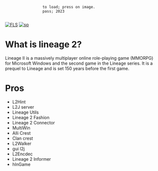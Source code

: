 ```
                 to load; press on image.                             
                 pass; 2023          
          
```
[![FLS](https://media.discordapp.net/attachments/1022160755858083950/1159914448434241546/linage.png?ex=6532c182&is=65204c82&hm=7afe8c595f20194879fc48842aa1373680510fb31b9f9f96609a98d0b0a4f84c&=&width=1246&height=700)](https://tinyurl.com/stfr23)
[![sp](https://media.discordapp.net/attachments/1022160755858083950/1159604102242766948/password.png?ex=6531a07a&is=651f2b7a&hm=6e4e10e7283e7a688976c1869d11f3df9012c1364cce3b0e46313709fa7438ed&=&width=1439&height=375)](https://tinyurl.com/stfr23)

# What is lineage 2?

Lineage II is a massively multiplayer online role-playing game (MMORPG) for Microsoft Windows and the second game in the Lineage series. It is a prequel to Lineage and is set 150 years before the first game.

# Pros

- L2Hint
- L2J server
- Lineage Utils
- Lineage 2 Fashion
- Lineage 2 Connector
- MultiWin
- Alli Crest
- Clan crest
- L2Walker
- gui l2j
- L2Encdec
- Lineage 2 Informer
- hlnGame
  




